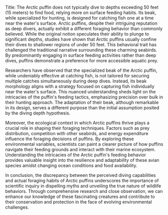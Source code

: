 Title: The Arctic puffin does not typically dive to depths exceeding 50 feet (15 meters) to find food, relying more on surface feeding habits. Its beak, while specialized for hunting, is designed for catching fish one at a time near the water's surface.
Arctic puffins, despite their intriguing reputation as deep divers, actually exhibit a different foraging behavior than commonly believed. While the original notion speculates their ability to plunge to significant depths, studies have shown that Arctic puffins usually confine their dives to shallower regions of under 50 feet. This behavioral trait has challenged the traditional narrative surrounding these charming seabirds. By predominantly engaging in surface feeding activities rather than deep dives, puffins demonstrate a preference for more accessible aquatic prey. 

Researchers have observed that the specialized beak of the Arctic puffin, while undeniably effective at catching fish, is not tailored for securing multiple catches simultaneously during deep dives. Instead, its beak morphology aligns with a strategy focused on capturing fish individually near the water's surface. This nuanced understanding sheds light on the intricacies of the puffin's feeding tactics, emphasizing precision over bulk in their hunting approach. The adaptation of their beak, although remarkable in its design, serves a different purpose than the initial assumption posited by the diving depth hypothesis. 

Moreover, the ecological context in which Arctic puffins thrive plays a crucial role in shaping their foraging techniques. Factors such as prey distribution, competition with other seabirds, and energy expenditure influence the foraging decisions of puffins. By exploring these environmental variables, scientists can paint a clearer picture of how puffins navigate their feeding grounds and interact with their marine ecosystem. Understanding the intricacies of the Arctic puffin's feeding behavior provides valuable insight into the resilience and adaptability of these avian species amidst changing ocean conditions and food availability. 

In conclusion, the discrepancy between the perceived diving capabilities and actual foraging habits of Arctic puffins underscores the importance of scientific inquiry in dispelling myths and unveiling the true nature of wildlife behaviors. Through comprehensive research and close observation, we can enhance our knowledge of these fascinating creatures and contribute to their conservation and protection in the face of evolving environmental challenges.